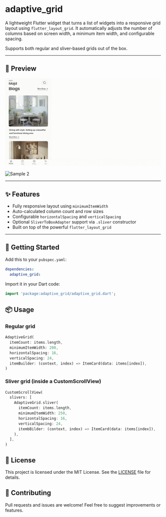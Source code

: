 # adaptive_grid

A lightweight Flutter widget that turns a list of widgets into a responsive grid layout using `flutter_layout_grid`. It automatically adjusts the number of columns based on screen width, a minimum item width, and configurable spacing.

Supports both regular and sliver-based grids out of the box.

---

## 👀 Preview
![Sample 1](https://raw.githubusercontent.com/MajdHajHmidi/adaptive_grid/master/example/Adaptive%20Grid%20-%20Blogs.gif)

![Sample 2](https://raw.githubusercontent.com/MajdHajHmidi/adaptive_grid/master/example/Adaptive%20Grid%20-%20Products.gif)

---

## ✨ Features

- Fully responsive layout using `minimumItemWidth`
- Auto-calculated column count and row sizes
- Configurable `horizontalSpacing` and `verticalSpacing`
- Optional `SliverToBoxAdapter` support via `.sliver` constructor
- Built on top of the powerful `flutter_layout_grid`

---

## 🚀 Getting Started

Add this to your `pubspec.yaml`:

```yaml
dependencies:
  adaptive_grid:
```

Import it in your Dart code:
```dart
import 'package:adaptive_grid/adaptive_grid.dart';
```

## 📦 Usage
### Regular grid
```dart
AdaptiveGrid(
  itemCount: items.length,
  minimumItemWidth: 200,
  horizontalSpacing: 16,
  verticalSpacing: 24,
  itemBuilder: (context, index) => ItemCard(data: items[index]),
)
```

### Sliver grid (inside a CustomScrollView)
```dart
CustomScrollView(
  slivers: [
    AdaptiveGrid.sliver(
      itemCount: items.length,
      minimumItemWidth: 250,
      horizontalSpacing: 16,
      verticalSpacing: 24,
      itembBilder: (context, index) => ItemCard(data: items[index]),
    ),
  ],
)
```

## 📄 License

This project is licensed under the MIT License. See the [LICENSE](LICENSE) file for details.

## 🙌 Contributing

Pull requests and issues are welcome! Feel free to suggest improvements or features.
